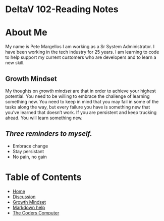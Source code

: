  # **DeltaV 102-Reading Notes**

# About Me

My name is Pete Margellos I am working as a Sr System Administrator. I have been working in the tech industry for 25 years. I am learning to code to help support my current customers who are developers and to learn a new skill.


## **Growth Mindset**

My thoughts on _growth mindset_ are that in order to achieve your highest potential. You need to be  willing to embrace the challenge of learning something new. You need to keep in mind that you may fail in some of the tasks along the way, but every failure you have is something new that you’ve  learned that doesn’t work. If you are persistent and keep trucking ahead. You will learn something new.

## **_Three reminders to myself._**

- Embrace change
- Stay persistant
- No pain, no gain


# Table of Contents

- [Home](https://pmargellos.github.io/reading-notes/)
- [Discussion](discussion_01.md)
- [Growth Mindset](Growth-Mindset-Reading.md)
- [Markdown help](https://docs.github.com/en/free-pro-team@latest/github/writing-on-github/basic-writing-and-formatting-syntax)
- [The Coders Computer](Coders_Computer.md)
